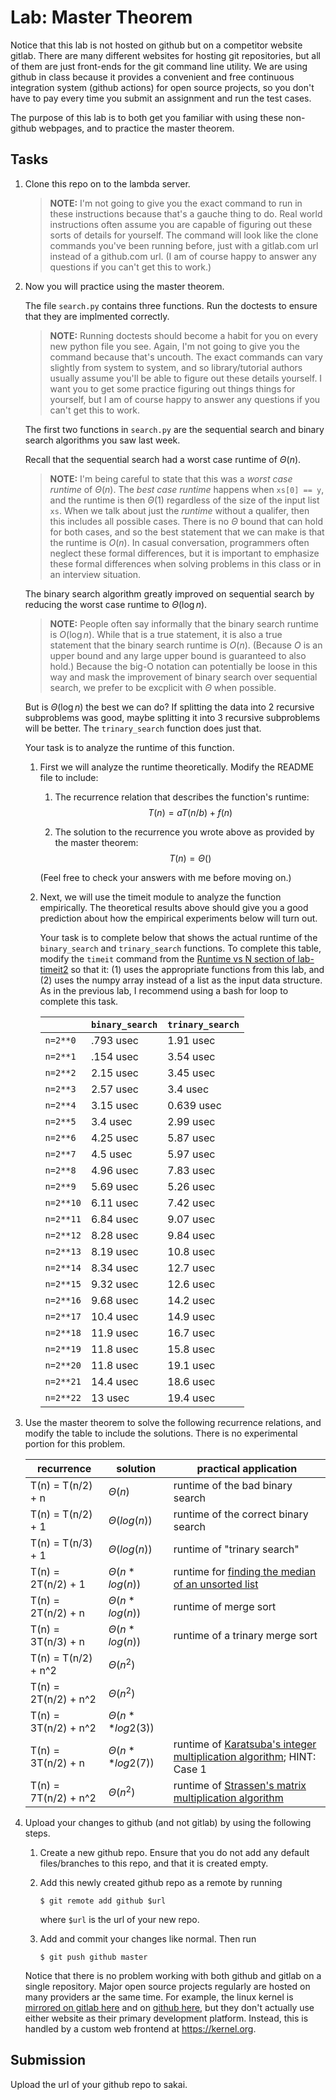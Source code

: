 # Lab: Master Theorem

Notice that this lab is not hosted on github but on a competitor website gitlab.
There are many different websites for hosting git repositories,
but all of them are just front-ends for the git command line utility.
We are using github in class because it provides a convenient and free continuous integration system (github actions) for open source projects,
so you don't have to pay every time you submit an assignment and run the test cases.

The purpose of this lab is to both get you familiar with using these non-github webpages, and to practice the master theorem.

## Tasks

1. Clone this repo on to the lambda server.

    > **NOTE:**
    > I'm not going to give you the exact command to run in these instructions because that's a gauche thing to do.
    > Real world instructions often assume you are capable of figuring out these sorts of details for yourself.
    > The command will look like the clone commands you've been running before, just with a gitlab.com url instead of a github.com url.
    > (I am of course happy to answer any questions if you can't get this to work.)

1. Now you will practice using the master theorem.

    The file `search.py` contains three functions.
    Run the doctests to ensure that they are implmented correctly.

    > **NOTE:**
    > Running doctests should become a habit for you on every new python file you see.
    > Again, I'm not going to give you the command because that's uncouth.
    > The exact commands can vary slightly from system to system,
    > and so library/tutorial authors usually assume you'll be able to figure out these details yourself.
    > I want you to get some practice figuring out things things for yourself,
    > but I am of course happy to answer any questions if you can't get this to work.

    The first two functions in `search.py` are the sequential search and binary search algorithms you saw last week.

    Recall that the sequential search had a worst case runtime of $\Theta(n)$.

    > **NOTE:**
    > I'm being careful to state that this was a *worst case runtime* of $\Theta(n)$.
    > The *best case runtime* happens when `xs[0] == y`,
    > and the runtime is then $\Theta(1)$ regardless of the size of the input list `xs`.
    > When we talk about just the *runtime* without a qualifer,
    > then this includes all possible cases.
    > There is no $\Theta$ bound that can hold for both cases,
    > and so the best statement that we can make is that the runtime is $O(n)$.
    > In casual conversation, programmers often neglect these formal differences,
    > but it is important to emphasize these formal differences when solving problems in this class or in an interview situation.

    The binary search algorithm greatly improved on sequential search by reducing the worst case runtime to $\Theta(\log n)$.

    > **NOTE:**
    > People often say informally that the binary search runtime is $O(\log n)$.
    > While that is a true statement, it is also a true statement that the binary search runtime is $O(n)$.
    > (Because $O$ is an upper bound and any large upper bound is guaranteed to also hold.)
    > Because the big-O notation can potentially be loose in this way and mask the improvement of binary search over sequential search,
    > we prefer to be excplicit with $\Theta$ when possible.

    But is $\Theta(\log n)$ the best we can do?
    If splitting the data into 2 recursive subproblems was good,
    maybe splitting it into 3 recursive subproblems will be better.
    The `trinary_search` function does just that.

    Your task is to analyze the runtime of this function.

    1. First we will analyze the runtime theoretically.
        Modify the README file to include:
    
        1. The recurrence relation that describes the function's runtime:
            $$T(n) = aT(n/b) + f(n)$$

        1. The solution to the recurrence you wrote above as provided by the master theorem:
            $$T(n) = \Theta()$$

        (Feel free to check your answers with me before moving on.)
    
    1. Next, we will use the timeit module to analyze the function empirically.
        The theoretical results above should give you a good prediction about how the empirical experiments below will turn out.

        Your task is to complete below that shows the actual runtime of the `binary_search` and `trinary_search` functions.
        To complete this table, modify the `timeit` command from the [Runtime vs N section of lab-timeit2](https://github.com/mikeizbicki/lab-timeit2#runtime-vs-n) so that it: (1) uses the appropriate functions from this lab, and (2) uses the numpy array instead of a list as the input data structure.
        As in the previous lab, I recommend using a bash for loop to complete this task.

        |                | `binary_search`           | `trinary_search`      |
        | -------------- | ------------------------- | --------------------- | 
        | `n=2**0`       |        .793 usec          |          1.91 usec    |
        | `n=2**1`       |              .154 usec    |          3.54 usec    |
        | `n=2**2`       |              2.15 usec    |         3.45 usec     |
        | `n=2**3`       |          2.57 usec        |            3.4 usec   |
        | `n=2**4`       |               3.15 usec   |       0.639 usec      |
        | `n=2**5`       |          3.4 usec         |       2.99 usec       |
        | `n=2**6`       |              4.25 usec    |          5.87 usec    |
        | `n=2**7`       |            4.5 usec       |           5.97 usec   |
        | `n=2**8`       |             4.96 usec     |           7.83 usec   |
        | `n=2**9`       |           5.69 usec       |            5.26 usec  |
        | `n=2**10`      |         6.11 usec         |      7.42 usec        |
        | `n=2**11`      |          6.84 usec        |           9.07 usec   |
        | `n=2**12`      |               8.28 usec   |           9.84 usec   |
        | `n=2**13`      |         8.19 usec         |            10.8 usec  |
        | `n=2**14`      |            8.34 usec      |          12.7 usec    |
        | `n=2**15`      |            9.32 usec      |     12.6 usec         |
        | `n=2**16`      |             9.68 usec     |        14.2 usec      |
        | `n=2**17`      |              10.4 usec    |        14.9 usec      |
        | `n=2**18`      |            11.9 usec      |          16.7 usec    |
        | `n=2**19`      |           11.8 usec       |         15.8 usec     |
        | `n=2**20`      |               11.8 usec   |          19.1 usec    |
        | `n=2**21`      |               14.4 usec   |         18.6 usec     |
        | `n=2**22`      |             13 usec       |          19.4 usec    |


1. Use the master theorem to solve the following recurrence relations,
    and modify the table to include the solutions.
    There is no experimental portion for this problem.

    | recurrence           | solution                       | practical application                     |
    | -------------------- | ------------------------------ | ----------------------------------------- |
    | T(n) = T(n/2) + n    | $\Theta(n                    )$ | runtime of the bad binary search          |
    | T(n) = T(n/2) + 1    | $\Theta(log(n)                )$ | runtime of the correct binary search      |
    | T(n) = T(n/3) + 1    | $\Theta(log(n)               )$ | runtime of "trinary search"               |
    | T(n) = 2T(n/2) + 1   | $\Theta(n*log(n)            )$ | runtime for [finding the median of an unsorted list](https://en.wikipedia.org/wiki/Quickselect) |
    | T(n) = 2T(n/2) + n   | $\Theta(n*log(n)              )$ | runtime of merge sort                     |
    | T(n) = 3T(n/3) + n   | $\Theta(n*log(n)                )$ | runtime of a trinary merge sort           |
    | T(n) = T(n/2) + n^2  | $\Theta(n^2                   )$ |                                           |
    | T(n) = 2T(n/2) + n^2 | $\Theta(n^2                   )$ |                                           |
    | T(n) = 3T(n/2) + n^2 | $\Theta(n**log2(3)            )$ |                                           |
    | T(n) = 3T(n/2) + n   | $\Theta(n**log2(7)               )$ | runtime of [Karatsuba's integer multiplication algorithm](https://en.wikipedia.org/wiki/Karatsuba_algorithm); HINT: Case 1 |
    | T(n) = 7T(n/2) + n^2 | $\Theta(n^2                    )$ | runtime of [Strassen's matrix multiplication algorithm](https://en.wikipedia.org/wiki/Strassen_algorithm) |

1. Upload your changes to github (and not gitlab) by using the following steps.

    1. Create a new github repo.
        Ensure that you do not add any default files/branches to this repo, and that it is created empty.

    1. Add this newly created github repo as a remote by running
        ```
        $ git remote add github $url
        ```
        where `$url` is the url of your new repo.

    1. Add and commit your changes like normal.
        Then run
        ```
        $ git push github master
        ```
    
    Notice that there is no problem working with both github and gitlab on a single repository.
    Major open source projects regularly are hosted on many providers ar the same time.
    For example, the linux kernel is [mirrored on gitlab here](https://gitlab.com/linux-kernel/linux) and on [github here](https://github.com/torvalds/linux),
    but they don't actually use either website as their primary development platform.
    Instead, this is handled by a custom web frontend at <https://kernel.org>.

## Submission

Upload the url of your github repo to sakai.

